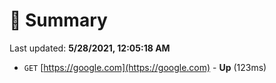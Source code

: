 # 📖 Summary
Last updated: **5/28/2021, 12:05:18 AM**

- `GET` [https://google.com](https://google.com) - **Up** (123ms)

